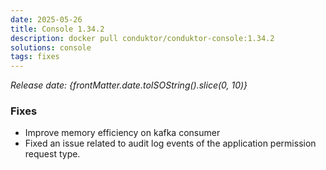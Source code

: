 ```yaml
---
date: 2025-05-26
title: Console 1.34.2
description: docker pull conduktor/conduktor-console:1.34.2
solutions: console
tags: fixes
---
```


*Release date: {frontMatter.date.toISOString().slice(0, 10)}*

### Fixes

- Improve memory efficiency on kafka consumer
- Fixed an issue related to audit log events of the application permission request type.
